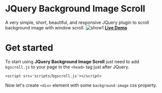 # JQuery Background Image Scroll
A very simple, short, beautiful, and responsive JQuery plugin to scroll background image with window scroll.
![show1](https://media.giphy.com/media/3o6fJ4fwX10mFhW3Xa/giphy.gif")
**[Live Demo](https://hoffipl.github.io/JQuery-Background-Image-Scroll/)**

# Get started
To start using **JQuery Background Image Scroll** just need to add `bgscroll.js` to your page in the `<head>` tag just after JQuery.
```
<script src='scripts/bgscroll.js'></script>
```
Now let's create `<div>` element with some `background-image` css property.

